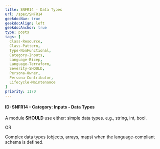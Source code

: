 ```yaml
---
title: SNFR14 - Data Types
url: /spec/SNFR14
geekdocNav: true
geekdocAlign: left
geekdocAnchor: true
type: posts
tags: [
  Class-Resource,
  Class-Pattern,
  Type-NonFunctional,
  Category-Inputs,
  Language-Bicep,
  Language-Terraform,
  Severity-SHOULD,
  Persona-Owner,
  Persona-Contributor,
  Lifecycle-Maintenance
]
priority: 1170
---
```


#### ID: SNFR14 - Category: Inputs - Data Types

A module **SHOULD** use either: simple data types. e.g., string, int, bool.

OR

Complex data types (objects, arrays, maps) when the language-compliant schema is defined.
